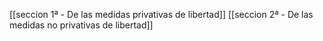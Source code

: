 
[[seccion 1ª - De las medidas privativas de libertad]]
[[seccion 2ª - De las medidas no privativas de libertad]]